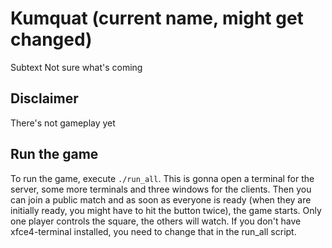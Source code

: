 Kumquat (current name, might get changed)
====

Subtext
Not sure what's coming

Disclaimer
---
There's not gameplay yet

Run the game
---
To run the game, execute `./run_all`. This is gonna open a terminal for the server, some more terminals and three windows for the clients. Then you can join a public match and as soon as everyone is ready (when they are initially ready, you might have to hit the button twice), the game starts. Only one player controls the square, the others will watch.
If you don't have xfce4-terminal installed, you need to change that in the run_all script.
